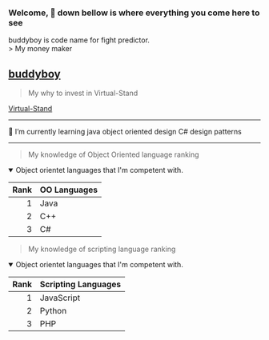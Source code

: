 ### Welcome, 👋 down bellow is where everything you come here to see

 <summary>buddyboy is code name for fight predictor.</summary> 
 > My money maker

 [buddyboy](https://github.com/wilmer88/buddyboy/)
---
 > My why to invest in Virtual-Stand
 
 [Virtual-Stand](https://github.com/wilmer88/taco-stand/)
 
---
🌱 I’m currently learning 
java object oriented design
C# design patterns


---
> My knowledge of Object Oriented language ranking 

<details open>
<summary>Object orientet languages that I'm competent with.</summary> 

| Rank | OO Languages  |
|-----:|---------------|
|     1|    Java       |
|     2|    C++        |
|     3|    C#         |

</details>


> My knowledge of scripting language ranking 

<details open>
<summary>Object orientet languages that I'm competent with.</summary> 

| Rank | Scripting Languages  |
|-----:|---------------|
|     1|    JavaScript |
|     2|    Python     |
|     3|    PHP        |

</details>



<!--
**wilmer88/wilmer88** is a ✨ _special_ ✨ repository because its `README.md` (this file) appears on your GitHub profile.

Here are some ideas to get you started:

- 🔭 I’m currently working on ...
- 🌱 I’m currently learning ...
- 👯 I’m looking to collaborate on ...
- 🤔 I’m looking for help with ...
- 💬 Ask me about ...
- 📫 How to reach me: ...
- 😄 Pronouns: ...
- ⚡ Fun fact: ...
-->
